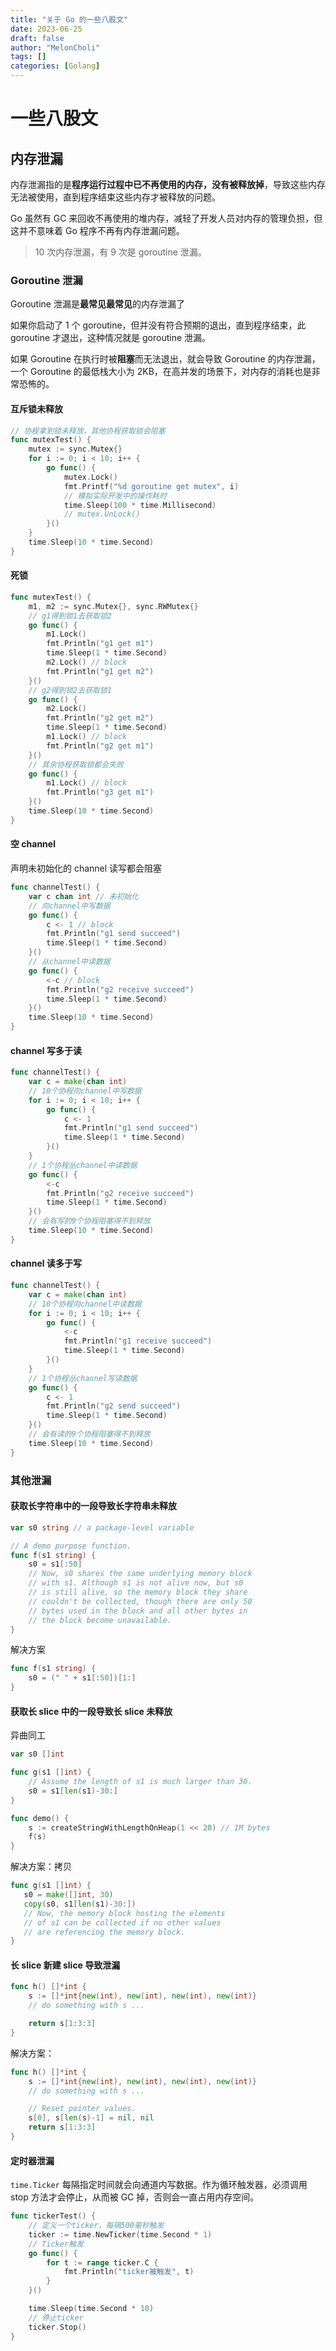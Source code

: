 ```yaml
---
title: "关于 Go 的一些八股文"
date: 2023-06-25
draft: false
author: "MelonCholi"
tags: []
categories: [Golang]
---
```


# 一些八股文

## 内存泄漏

内存泄漏指的是**程序运行过程中已不再使用的内存，没有被释放掉**，导致这些内存无法被使用，直到程序结束这些内存才被释放的问题。

Go 虽然有 GC 来回收不再使用的堆内存，减轻了开发人员对内存的管理负担，但这并不意味着 Go 程序不再有内存泄漏问题。

> 10 次内存泄漏，有 9 次是 goroutine 泄漏。 

### Goroutine 泄漏

Goroutine 泄漏是**最常见最常见**的内存泄漏了

如果你启动了 1 个 goroutine，但并没有符合预期的退出，直到程序结束，此 goroutine 才退出，这种情况就是 goroutine 泄漏。

如果 Goroutine 在执行时被**阻塞**而无法退出，就会导致 Goroutine 的内存泄漏，一个 Goroutine 的最低栈大小为 2KB，在高并发的场景下，对内存的消耗也是非常恐怖的。

#### 互斥锁未释放

```go
// 协程拿到锁未释放，其他协程获取锁会阻塞
func mutexTest() {
    mutex := sync.Mutex{}
    for i := 0; i < 10; i++ {
        go func() {
            mutex.Lock()
            fmt.Printf("%d goroutine get mutex", i)
      		// 模拟实际开发中的操作耗时
            time.Sleep(100 * time.Millisecond)
            // mutex.UnLock()
        }()
    }
    time.Sleep(10 * time.Second)
}
```

#### 死锁

```go
func mutexTest() {
	m1, m2 := sync.Mutex{}, sync.RWMutex{}
	// g1得到锁1去获取锁2
	go func() {
		m1.Lock()
		fmt.Println("g1 get m1")
		time.Sleep(1 * time.Second)
		m2.Lock() // block
		fmt.Println("g1 get m2")
	}()
	// g2得到锁2去获取锁1
	go func() {
		m2.Lock()
		fmt.Println("g2 get m2")
		time.Sleep(1 * time.Second)
		m1.Lock() // block
		fmt.Println("g2 get m1")
	}()
	// 其余协程获取锁都会失败
	go func() {
		m1.Lock() // block
		fmt.Println("g3 get m1")
	}()
	time.Sleep(10 * time.Second)
}
```

#### 空 channel

声明未初始化的 channel 读写都会阻塞

```go
func channelTest() {
	var c chan int // 未初始化
	// 向channel中写数据
	go func() {
		c <- 1 // block
		fmt.Println("g1 send succeed")
		time.Sleep(1 * time.Second)
	}()
	// 从channel中读数据
	go func() {
		<-c // block
		fmt.Println("g2 receive succeed")
		time.Sleep(1 * time.Second)
	}()
	time.Sleep(10 * time.Second)
}
```

#### channel 写多于读

```go
func channelTest() {
	var c = make(chan int)
	// 10个协程向channel中写数据
	for i := 0; i < 10; i++ {
		go func() {
			c <- 1
			fmt.Println("g1 send succeed")
			time.Sleep(1 * time.Second)
		}()
	}
	// 1个协程丛channel中读数据
	go func() {
		<-c
		fmt.Println("g2 receive succeed")
		time.Sleep(1 * time.Second)
	}()
	// 会有写的9个协程阻塞得不到释放
	time.Sleep(10 * time.Second)
}

```

#### channel 读多于写

```go
func channelTest() {
	var c = make(chan int)
	// 10个协程向channel中读数据
	for i := 0; i < 10; i++ {
		go func() {
			<-c
			fmt.Println("g1 receive succeed")
			time.Sleep(1 * time.Second)
		}()
	}
	// 1个协程丛channel写读数据
	go func() {
		c <- 1
		fmt.Println("g2 send succeed")
		time.Sleep(1 * time.Second)
	}()
	// 会有读的9个协程阻塞得不到释放
	time.Sleep(10 * time.Second)
}
```

### 其他泄漏

#### 获取长字符串中的一段导致长字符串未释放

```go
var s0 string // a package-level variable

// A demo purpose function.
func f(s1 string) {
	s0 = s1[:50]
	// Now, s0 shares the same underlying memory block
	// with s1. Although s1 is not alive now, but s0
	// is still alive, so the memory block they share
	// couldn't be collected, though there are only 50
	// bytes used in the block and all other bytes in
	// the block become unavailable.
}
```

解决方案

```go
func f(s1 string) {
	s0 = (" " + s1[:50])[1:]
}
```

#### 获取长 slice 中的一段导致长 slice 未释放

异曲同工

```go
var s0 []int

func g(s1 []int) {
	// Assume the length of s1 is much larger than 30.
	s0 = s1[len(s1)-30:]
}

func demo() {
	s := createStringWithLengthOnHeap(1 << 20) // 1M bytes
	f(s)
}
```

解决方案：拷贝

```go
func g(s1 []int) {
   s0 = make([]int, 30)
   copy(s0, s1[len(s1)-30:])
   // Now, the memory block hosting the elements
   // of s1 can be collected if no other values
   // are referencing the memory block.
}
```

#### 长 slice 新建 slice 导致泄漏

```go
func h() []*int {
	s := []*int{new(int), new(int), new(int), new(int)}
	// do something with s ...

	return s[1:3:3]
}
```

解决方案：

```go
func h() []*int {
	s := []*int{new(int), new(int), new(int), new(int)}
	// do something with s ...

	// Reset pointer values.
	s[0], s[len(s)-1] = nil, nil
	return s[1:3:3]
}
```

#### 定时器泄漏

`time.Ticker` 每隔指定时间就会向通道内写数据。作为循环触发器，必须调用 stop 方法才会停止，从而被 GC 掉，否则会一直占用内存空间。

```go
func tickerTest() {
	// 定义一个ticker，每隔500毫秒触发
	ticker := time.NewTicker(time.Second * 1)
	// Ticker触发
	go func() {
		for t := range ticker.C {
			fmt.Println("ticker被触发", t)
		}
	}()

	time.Sleep(time.Second * 10)
	// 停止ticker
	ticker.Stop()
}
```